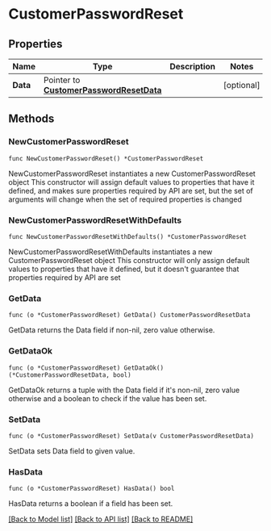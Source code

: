 # CustomerPasswordReset

## Properties

Name | Type | Description | Notes
------------ | ------------- | ------------- | -------------
**Data** | Pointer to [**CustomerPasswordResetData**](CustomerPasswordResetData.md) |  | [optional] 

## Methods

### NewCustomerPasswordReset

`func NewCustomerPasswordReset() *CustomerPasswordReset`

NewCustomerPasswordReset instantiates a new CustomerPasswordReset object
This constructor will assign default values to properties that have it defined,
and makes sure properties required by API are set, but the set of arguments
will change when the set of required properties is changed

### NewCustomerPasswordResetWithDefaults

`func NewCustomerPasswordResetWithDefaults() *CustomerPasswordReset`

NewCustomerPasswordResetWithDefaults instantiates a new CustomerPasswordReset object
This constructor will only assign default values to properties that have it defined,
but it doesn't guarantee that properties required by API are set

### GetData

`func (o *CustomerPasswordReset) GetData() CustomerPasswordResetData`

GetData returns the Data field if non-nil, zero value otherwise.

### GetDataOk

`func (o *CustomerPasswordReset) GetDataOk() (*CustomerPasswordResetData, bool)`

GetDataOk returns a tuple with the Data field if it's non-nil, zero value otherwise
and a boolean to check if the value has been set.

### SetData

`func (o *CustomerPasswordReset) SetData(v CustomerPasswordResetData)`

SetData sets Data field to given value.

### HasData

`func (o *CustomerPasswordReset) HasData() bool`

HasData returns a boolean if a field has been set.


[[Back to Model list]](../README.md#documentation-for-models) [[Back to API list]](../README.md#documentation-for-api-endpoints) [[Back to README]](../README.md)


